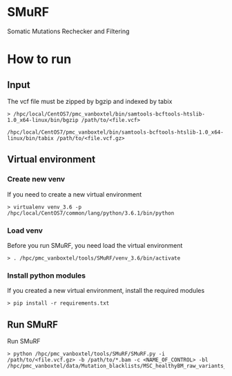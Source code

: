 # SMuRF
Somatic Mutations Rechecker and Filtering

# How to run

## Input
The vcf file must be zipped by bgzip and indexed by tabix
```
> /hpc/local/CentOS7/pmc_vanboxtel/bin/samtools-bcftools-htslib-1.0_x64-linux/bin/bgzip /path/to/<file.vcf>
```
```
/hpc/local/CentOS7/pmc_vanboxtel/bin/samtools-bcftools-htslib-1.0_x64-linux/bin/tabix /path/to/<file.vcf.gz>
```

## Virtual environment

### Create new venv
If you need to create a new virtual environment
```
> virtualenv venv_3.6 -p /hpc/local/CentOS7/common/lang/python/3.6.1/bin/python
```

### Load venv
Before you run SMuRF, you need load the virtual environment
```
> . /hpc/pmc_vanboxtel/tools/SMuRF/venv_3.6/bin/activate
```

### Install python modules
If you created a new virtual environment, install the required modules
```
> pip install -r requirements.txt
```

## Run SMuRF
Run SMuRF
```
> python /hpc/pmc_vanboxtel/tools/SMuRF/SMuRF.py -i /path/to/<file.vcf.gz> -b /path/to/*.bam -c <NAME_OF_CONTROL> -bl /hpc/pmc_vanboxtel/data/Mutation_blacklists/MSC_healthyBM_raw_variants_hg38.bed

```
